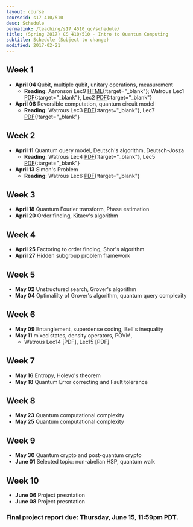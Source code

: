 ```yaml
---
layout: course
courseid: s17 410/510
desc: Schedule
permalink: /teaching/s17_4510_qc/schedule/
title: (Spring 2017) CS 410/510 - Intro to Quantum Computing
subtitle: Schedule (Subject to change)
modified: 2017-02-21
---
```


## Week 1 
* **April 04** Qubit, multiple qubit, unitary operations, measurement
  *  **Reading**: Aaronson Lec9 [HTML](http://www.scottaaronson.com/democritus/lec9.html){:target="_blank"}; Watrous Lec1 [PDF](https://cs.uwaterloo.ca/~watrous/CPSC519/LectureNotes/01.pdf){:target="_blank"}, Lec2 [PDF](https://cs.uwaterloo.ca/~watrous/CPSC519/LectureNotes/02.pdf){:target="_blank"}
* **April 06** Reversible computation, quantum circuit model
  *  **Reading**: Watrous Lec3 [PDF](https://cs.uwaterloo.ca/~watrous/CPSC519/LectureNotes/03.pdf){:target="_blank"}, Lec7 [PDF](https://cs.uwaterloo.ca/~watrous/CPSC519/LectureNotes/07.pdf){:target="_blank"}

## Week 2 
*  **April 11** Quantum query model, Deutsch's algorithm, Deutsch-Josza 
   *  **Reading**: Watrous Lec4 [PDF](https://cs.uwaterloo.ca/~watrous/CPSC519/LectureNotes/04.pdf){:target="_blank"}, Lec5 [PDF](https://cs.uwaterloo.ca/~watrous/CPSC519/LectureNotes/05.pdf){:target="_blank"}
*  **April 13** Simon's Problem
   *  **Reading**: Watrous Lec6 [PDF](https://cs.uwaterloo.ca/~watrous/CPSC519/LectureNotes/06.pdf){:target="_blank"}

## Week 3
*  **April 18** Quantum Fourier transform, Phase estimation
*  **April 20** Order finding, Kitaev's algorithm

## Week 4
*  **April 25** Factoring to order finding, Shor's algorithm
*  **April 27** Hidden subgroup problem framework

## Week 5
*  **May 02** Unstructured search, Grover's algorithm
*  **May 04** Optimalilty of Grover's algorithm, quantum query complexity

## Week 6
*  **May 09** Entanglement, superdense coding, Bell's inequality
*  **May 11** mixed states, density operators, POVM, 
   *  Watrous Lec14 [PDF], Lec15 [PDF]
## Week 7
*  **May 16** Entropy, Holevo's theorem
*  **May 18** Quantum Error correcting and Fault tolerance

## Week 8
*  **May 23** Quantum computational complexity
*  **May 25** Quantum computational complexity

## Week 9
*  **May 30** Quantum crypto and post-quantum crypto
*  **June 01** Selected topic: non-abelian HSP, quantum walk

## Week 10
*  **June 06** Project presntation
*  **June 08** Project presntation

### Final project report due: Thursday, June 15, 11:59pm PDT. 

